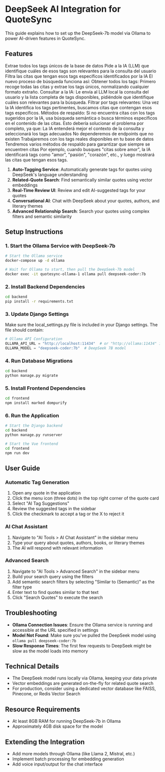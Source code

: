 # DeepSeek AI Integration for QuoteSync

This guide explains how to set up the DeepSeek-7b model via Ollama to power AI-driven features in QuoteSync.

## Features

Extrae todos los tags únicos de la base de datos
Pide a la IA (LLM) que identifique cuáles de esos tags son relevantes para la consulta del usuario
Filtra las citas que tengan esos tags específicos identificados por la IA
El nuevo proceso de búsqueda funciona así:
Obtener todos los tags: Primero recoge todas las citas y extrae los tags únicos, normalizando cualquier formato extraño.
Consultar a la IA: Le envía al LLM local la consulta del usuario y la lista completa de tags disponibles, pidiéndole que identifique cuáles son relevantes para la búsqueda.
Filtrar por tags relevantes: Una vez la IA identifica los tags pertinentes, buscamos citas que contengan esos tags específicos.
Métodos de respaldo: Si no encuentra citas con los tags sugeridos por la IA, usa búsqueda semántica o busca términos específicos en el contenido de las citas.
Esto debería solucionar el problema por completo, ya que:
La IA entenderá mejor el contexto de la consulta y seleccionará los tags adecuados
No dependeremos de endpoints que no existen
Trabajaremos con los tags reales disponibles en tu base de datos
Tendremos varios métodos de respaldo para garantizar que siempre se encuentren citas
Por ejemplo, cuando busques "citas sobre amor", la IA identificará tags como "amor", "pasión", "corazón", etc., y luego mostrará las citas que tengan esos tags.

1. **Auto-Tagging Service**: Automatically generate tags for quotes using DeepSeek's language understanding
2. **Related-Quote Search**: Find semantically similar quotes using vector embeddings
3. **Real-Time Review UI**: Review and edit AI-suggested tags for your quotes
4. **Conversational AI**: Chat with DeepSeek about your quotes, authors, and literary themes
5. **Advanced Relationship Search**: Search your quotes using complex filters and semantic similarity

## Setup Instructions

### 1. Start the Ollama Service with DeepSeek-7b

```bash
# Start the Ollama service
docker-compose up -d ollama

# Wait for Ollama to start, then pull the DeepSeek-7b model
docker exec -it quotesync-ollama-1 ollama pull deepseek-coder:7b
```

### 2. Install Backend Dependencies

```bash
cd backend
pip install -r requirements.txt
```

### 3. Update Django Settings

Make sure the local_settings.py file is included in your Django settings. The file should contain:

```python
# Ollama API Configuration
OLLAMA_API_URL = "http://localhost:11434"  # or "http://ollama:11434" if using Docker
OLLAMA_MODEL = "deepseek-coder:7b"  # DeepSeek 7B model
```

### 4. Run Database Migrations

```bash
cd backend
python manage.py migrate
```

### 5. Install Frontend Dependencies

```bash
cd frontend
npm install marked dompurify
```

### 6. Run the Application

```bash
# Start the Django backend
cd backend
python manage.py runserver

# Start the Vue frontend
cd frontend
npm run dev
```

## User Guide

### Automatic Tag Generation

1. Open any quote in the application
2. Click the menu icon (three dots) in the top right corner of the quote card
3. Select "AI Tag Suggestions"
4. Review the suggested tags in the sidebar
5. Click the checkmark to accept a tag or the X to reject it

### AI Chat Assistant

1. Navigate to "AI Tools > AI Chat Assistant" in the sidebar menu
2. Type your query about quotes, authors, books, or literary themes
3. The AI will respond with relevant information

### Advanced Search

1. Navigate to "AI Tools > Advanced Search" in the sidebar menu
2. Build your search query using the filters
3. Add semantic search filters by selecting "Similar to (Semantic)" as the filter type
4. Enter text to find quotes similar to that text
5. Click "Search Quotes" to execute the search

## Troubleshooting

- **Ollama Connection Issues**: Ensure the Ollama service is running and accessible at the URL specified in settings
- **Model Not Found**: Make sure you've pulled the DeepSeek model using `ollama pull deepseek-coder:7b`
- **Slow Response Times**: The first few requests to DeepSeek might be slow as the model loads into memory

## Technical Details

- The DeepSeek model runs locally via Ollama, keeping your data private
- Vector embeddings are generated on-the-fly for related quote search
- For production, consider using a dedicated vector database like FAISS, Pinecone, or Redis Vector Search

## Resource Requirements

- At least 8GB RAM for running DeepSeek-7b in Ollama
- Approximately 4GB disk space for the model

## Extending the Integration

- Add more models through Ollama (like Llama 2, Mistral, etc.)
- Implement batch processing for embedding generation
- Add voice input/output for the chat interface 